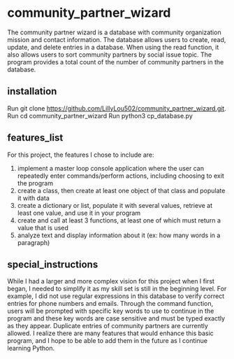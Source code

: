 # community_partner_wizard
The community partner wizard is a database with community organization mission and contact information. The database allows users to create, read, update, and delete entries in a database. When using the read function, it also allows users to sort community partners by social issue topic. The program provides a total count of the number of community partners in the database.
## installation
Run git clone https://github.com/LillyLou502/community_partner_wizard.git. 
Run cd community_partner_wizard
Run python3 cp_database.py
## features_list
For this project, the features I chose to include are: 
1) implement a master loop console application where the user can repeatedly enter commands/perform actions, including choosing to exit the program 
2) create a class, then create at least one object of that class and populate it with data 
3) create a dictionary or list, populate it with several values, retrieve at least one value, and use it in your program 
4) create and call at least 3 functions, at least one of which must return a value that is used
5) analyze text and display information about it (ex: how many words in a paragraph)
## special_instructions
While I had a larger and more complex vision for this project when I first began, I needed to simplify it as my skill set is still in the beginning level. For example, I did not use regular expressions in this database to verify correct entries for phone numbers and emails. Through the command function, users will be prompted with specific key words to use to continue in the program and these key words are case sensitive and must be typed exactly as they appear. Duplicate entries of community partners are currently allowed. I realize there are many features that would enhance this basic program, and I hope to be able to add them in the future as I continue learning Python.
